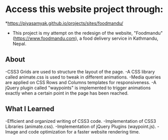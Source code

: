 # Access this website project through: 
*https://piyasamyak.github.io/projects/sites/foodmandu/

- This project is my attempt on the redesign of the website, "Foodmandu" (https://www.foodmandu.com), a food delivery service in Kathmandu, Nepal.

## About
-CSS3 Grids are used to structure the layout of the page.
-A CSS library called animate.css is used to tweak in different animations.
-Media queries are applied on CSS Rows and Columns templates for responsiveness.
-A jQuery plugin called "waypoints" is implemented to trigger animations exactly when a certain point in the page has been reached.

## What I Learned
-Efficient and organized writing of CSS3 code.
-Implementation of CSS3 Libraries (animate.css).
-Implementation of jQuery Plugins (waypoint.js).
-Image and code optimization for a faster website rendering time.




